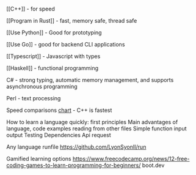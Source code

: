
[[C++]] - for speed

[[Program in Rust]] - fast, memory safe, thread safe

[[Use Python]] - Good for prototyping

[[Use Go]] - good for backend CLI applications

[[Typescript]] - Javascript with types

[[Haskell]] - functional programming

C# - strong typing, automatic memory management, and supports asynchronous programming

Perl - text processing

Speed comparisons [chart](https://github.com/niklas-heer/speed-comparison) - C++ is fastest

How to learn a language quickly: first principles
Main advantages of language, code examples
reading from other files
Simple function input output
Testing
Dependencies
Api request

Any language runfile
https://github.com/LyonSyonII/run

Gamified learning options
https://www.freecodecamp.org/news/12-free-coding-games-to-learn-programming-for-beginners/
boot.dev

